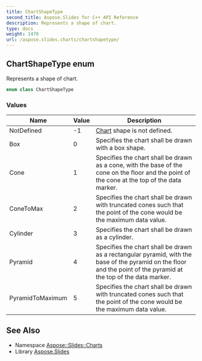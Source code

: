 ```yaml
---
title: ChartShapeType
second_title: Aspose.Slides for C++ API Reference
description: Represents a shape of chart.
type: docs
weight: 1470
url: /aspose.slides.charts/chartshapetype/
---
```

## ChartShapeType enum


Represents a shape of chart.

```cpp
enum class ChartShapeType
```

### Values

| Name | Value | Description |
| --- | --- | --- |
| NotDefined | -1 | [Chart](../chart/) shape is not defined. |
| Box | 0 | Specifies the chart shall be drawn with a box shape. |
| Cone | 1 | Specifies the chart shall be drawn as a cone, with the base of the cone on the floor and the point of the cone at the top of the data marker. |
| ConeToMax | 2 | Specifies the chart shall be drawn with truncated cones such that the point of the cone would be the maximum data value. |
| Cylinder | 3 | Specifies the chart shall be drawn as a cylinder. |
| Pyramid | 4 | Specifies the chart shall be drawn as a rectangular pyramid, with the base of the pyramid on the floor and the point of the pyramid at the top of the data marker. |
| PyramidToMaximum | 5 | Specifies the chart shall be drawn with truncated cones such that the point of the cone would be the maximum data value. |

## See Also

* Namespace [Aspose::Slides::Charts](../)
* Library [Aspose.Slides](../../)